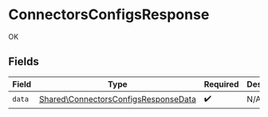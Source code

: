 # ConnectorsConfigsResponse

OK


## Fields

| Field                                                                                        | Type                                                                                         | Required                                                                                     | Description                                                                                  |
| -------------------------------------------------------------------------------------------- | -------------------------------------------------------------------------------------------- | -------------------------------------------------------------------------------------------- | -------------------------------------------------------------------------------------------- |
| `data`                                                                                       | [Shared\ConnectorsConfigsResponseData](../../Models/Shared/ConnectorsConfigsResponseData.md) | :heavy_check_mark:                                                                           | N/A                                                                                          |